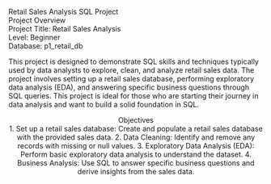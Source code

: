 Retail Sales Analysis SQL Project  
Project Overview  
Project Title: Retail Sales Analysis  
Level: Beginner  
Database: p1_retail_db  

This project is designed to demonstrate SQL skills and techniques typically used by data analysts to explore, clean, and analyze retail sales data. The project involves setting up a retail sales database, performing exploratory data analysis (EDA), and answering specific business questions through SQL queries. This project is ideal for those who are starting their journey in data analysis and want to build a solid foundation in SQL.  

<header>Objectives<header>  
1. Set up a retail sales database: Create and populate a retail sales database with the provided sales data.  
2. Data Cleaning: Identify and remove any records with missing or null values.  
3. Exploratory Data Analysis (EDA): Perform basic exploratory data analysis to understand the dataset.  
4. Business Analysis: Use SQL to answer specific business questions and derive insights from the sales data.  